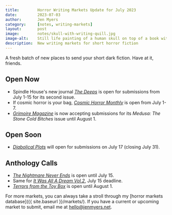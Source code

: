 ```yaml
---
title:        Horror Writing Markets Update for July 2023
date:         2023-07-03
author:       Jen Myers
category:     [notes, writing-markets]
layout:       post
image:        notes/skull-with-writing-quill.jpg
image-alt:    Still life painting of a human skull on top of a book with an overturned glass and a writing quill
description:  New writing markets for short horror fiction
---
```


A fresh batch of new places to send your short dark fiction. Have at it, friends.

## Open Now

- Spindle House's new journal [_The Deeps_](https://www.spindlehousepress.com/submissions/the-deeps) is open for submissions from July 1-15 for its second issue.
- If cosmic horror is your bag, [_Cosmic Horror Monthly_](https://cosmichorrormonthly.com/submissions/) is open from July 1-7.
- [_Grimoire Magazine_](https://www.wearegrimoire.com/submit) is now accepting submissions for its _Medusa: The Stone Cold Bitches_ issue until August 1.

## Open Soon

- [_Diabolical Plots_](https://www.diabolicalplots.com/guidelines/) will open for submissions on July 17 (closing July 31).

## Anthology Calls

- [_The Nightmare Never Ends_](https://www.jenniferbernardini-author.com/submission-guidelines) is open until July 15.
- Same for [_It Was All A Dream Vol.2_](https://www.hungryshadowpress.com/it-was-all-a-dream-2), July 15 deadline.
- [_Terrors from the Toy Box_](https://www.phobicabooks.co.uk/submission-guidelines) is open until August 1.

For more markets, you can always take a stroll through my [horror markets database]({{ site.baseurl }}/markets/). If you have a current or upcoming market to submit, email me at [hello@jenmyers.net](mailto:hello@jenmyers.net).
